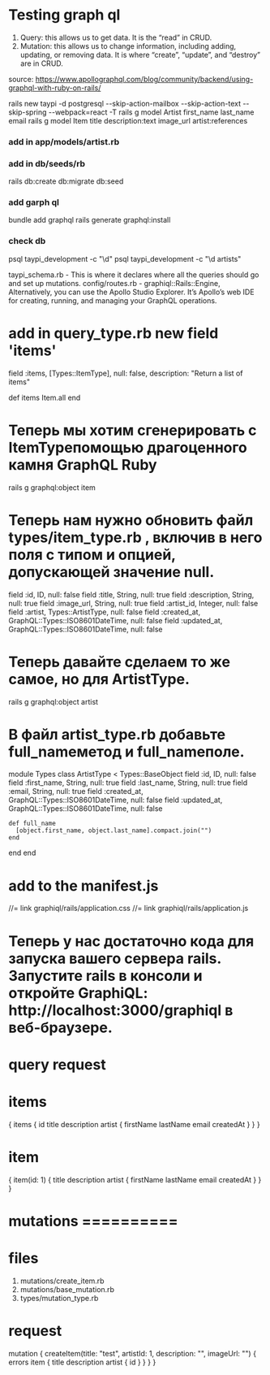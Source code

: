 # Testing graph ql

1. Query: this allows us to get data. It is the “read” in CRUD. 
2. Mutation: this allows us to change information, including adding, updating, or removing data. It is where “create”, “update”, and “destroy” are in CRUD.

source: https://www.apollographql.com/blog/community/backend/using-graphql-with-ruby-on-rails/


rails new taypi -d postgresql --skip-action-mailbox --skip-action-text --skip-spring --webpack=react -T
rails g model Artist first_name last_name email
rails g model Item title description:text image_url artist:references
### add in app/models/artist.rb
### add in  db/seeds/rb 
rails db:create db:migrate db:seed

### add garph ql
bundle add graphql 
rails generate graphql:install 

### check db 
psql taypi_development -c "\d"
psql taypi_development -c "\d artists"

taypi_schema.rb - This is where it declares where all the queries should go and set up mutations. 
config/routes.rb - graphiql::Rails::Engine, Alternatively, you can use the Apollo Studio Explorer. It’s Apollo’s web IDE for creating, running, and managing your GraphQL operations. 

# add in query_type.rb new field 'items'
field :items, 
[Types::ItemType],
null: false, 
description: "Return a list of items"

def items
  Item.all
end 

# Теперь мы хотим сгенерировать с ItemTypeпомощью драгоценного камня GraphQL Ruby
rails g graphql:object item

# Теперь нам нужно обновить  файл types/item_type.rb  , включив в него поля с типом и опцией, допускающей значение null. 
field :id, ID, null: false
field :title, String, null: true
field :description, String, null: true
field :image_url, String, null: true
field :artist_id, Integer, null: false
field :artist, Types::ArtistType, null: false
field :created_at, GraphQL::Types::ISO8601DateTime, null: false
field :updated_at, GraphQL::Types::ISO8601DateTime, null: false


# Теперь давайте сделаем то же самое, но для ArtistType. 
rails g graphql:object artist

# В  файл artist_type.rb  добавьте full_nameметод и full_nameполе. 
 module Types
  class ArtistType < Types::BaseObject
    field :id, ID, null: false
    field :first_name, String, null: true
    field :last_name, String, null: true
    field :email, String, null: true
    field :created_at, GraphQL::Types::ISO8601DateTime, null: false
    field :updated_at, GraphQL::Types::ISO8601DateTime, null: false

    def full_name 
      [object.first_name, object.last_name].compact.join("")
    end 
  end
end

# add to the manifest.js
//= link graphiql/rails/application.css
//= link graphiql/rails/application.js

# Теперь у нас достаточно кода для запуска вашего сервера rails. Запустите rails в консоли и откройте GraphiQL:  http://localhost:3000/graphiql  в веб-браузере.

# query request 
# items
{
  items {
    id
    title
    description
    artist {
      firstName
      lastName
      email
      createdAt
    }
  }
}

# item
{
  item(id: 1) {
    title
    description
    artist {
      firstName
      lastName
      email
      createdAt
    }
  }
}

# mutations ==========
# files
1. mutations/create_item.rb
2. mutations/base_mutation.rb
3. types/mutation_type.rb

# request
mutation {
  createItem(title: "test", artistId: 1, description: "", imageUrl: "") {
    errors
    item {
      title
      description
      artist {
        id
      }
    }
  }
}